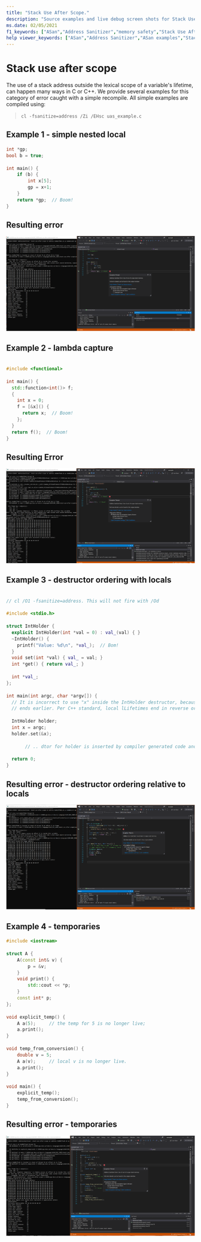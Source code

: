 ```yaml
---
title: "Stack Use After Scope."
description: "Source examples and live debug screen shots for Stack Use After Scope errors."
ms.date: 02/05/2021
f1_keywords: ["ASan","Address Sanitizer","memory safety","Stack Use After Scope", "ASan examples"]
help viewer_keywords: ["ASan","Address Sanitizer","ASan examples","Stack Use After Scope"]
---
```


# Stack use after scope

The use of a stack address outside the lexical scope of a variable's lifetime, can happen many ways in C or C++.  We provide several examples for this category of error caught with a simple recompile. All simple examples are compiled using:
> `cl -fsanitize=address /Zi /EHsc uas_example.c`

## Example 1 - simple nested local

```cpp
int *gp;
bool b = true;

int main() {
    if (b) {
        int x[5];
        gp = x+1;
    }
    return *gp;  // Boom!
}

```

## Resulting error

![example1-screenshot](SRC_CODE/stack-use-after-scope/example1.PNG)

## Example 2 - lambda capture

```cpp

#include <functional>

int main() {
  std::function<int()> f;
  {
    int x = 0;
    f = [&x]() {
      return x;  // Boom!
    };
  }
  return f();  // Boom!
}

```

## Resulting Error

![example2-screenshot](SRC_CODE/stack-use-after-scope/Example2.PNG)

## Example 3 - destructor ordering with locals

```cpp

// cl /O1 -fsanitize=address. This will not fire with /Od

#include <stdio.h>

struct IntHolder {
  explicit IntHolder(int *val = 0) : val_(val) { }
  ~IntHolder() {
    printf("Value: %d\n", *val_);  // Bom!
  }
  void set(int *val) { val_ = val; }
  int *get() { return val_; }

  int *val_;
};

int main(int argc, char *argv[]) {
  // It is incorrect to use "x" inside the IntHolder destructor, because the lifetime of "x"
  // ends earlier. Per C++ standard, local lLifetimes end in reverse order of declaration.

  IntHolder holder;
  int x = argc;
  holder.set(&x);

       // .. dtor for holder is inserted by compiler generated code and x is out of scope

  return 0;
}

```

## Resulting error - destructor ordering relative to locals

![example3-screenshot](SRC_CODE/stack-use-after-scope/example3.PNG)

## Example 4 - temporaries

```cpp
#include <iostream>

struct A {
    A(const int& v) {
        p = &v;
    }
    void print() {
        std::cout << *p;
    }
    const int* p;
};

void explicit_temp() {
    A a(5);     // the temp for 5 is no longer live;
    a.print();
}

void temp_from_conversion() {
    double v = 5;
    A a(v);     // local v is no longer live.
    a.print();
}

void main() {
    explicit_temp();
    temp_from_conversion(); 
}

```

## Resulting error - temporaries

![example4-screenshot](SRC_CODE/stack-use-after-scope/example4.PNG)
